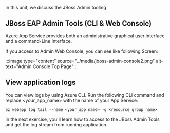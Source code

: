 In this unit, we discuss the JBoss Admin tooling

## JBoss EAP Admin Tools (CLI & Web Console)

Azure App Service provides both an administrative graphical user interface and a command-Line Interface.

If you access to Admin Web Console, you can see like following Screen:

:::image type="content" source="../media/jboss-admin-console2.png" alt-text="Admin Console Top Page":::

## View application logs

You can view logs by using Azure CLI. Run the following CLI command and replace <your_app_name> with the name of your App Service:

```azurecli
az webapp log tail --name <your_app_name> -g <resource_group_name>
```

In the next exercise, you'll learn how to access to the JBoss Admin Tools and get the log stream from running application.
